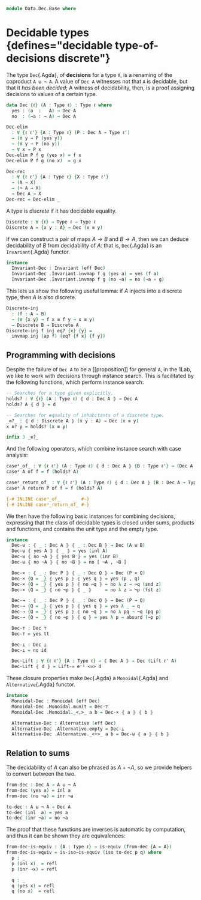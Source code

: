 <!--
```agda
open import 1Lab.Equiv
open import 1Lab.Path
open import 1Lab.Type

open import Data.Sum.Base

open import Meta.Invariant
open import Meta.Idiom
```
-->

```agda
module Data.Dec.Base where
```

# Decidable types {defines="decidable type-of-decisions discrete"}

The type `Dec`{.Agda}, of **decisions** for a type `A`, is a renaming of
the coproduct `A ⊎ ¬ A`. A value of `Dec A` witnesses not that `A`
is decidable, but that it _has been decided_; A witness of decidability,
then, is a proof assigning decisions to values of a certain type.

```agda
data Dec {ℓ} (A : Type ℓ) : Type ℓ where
  yes : (a  :   A) → Dec A
  no  : (¬a : ¬ A) → Dec A

Dec-elim
  : ∀ {ℓ ℓ'} {A : Type ℓ} (P : Dec A → Type ℓ')
  → (∀ y → P (yes y))
  → (∀ y → P (no y))
  → ∀ x → P x
Dec-elim P f g (yes x) = f x
Dec-elim P f g (no x)  = g x

Dec-rec
  : ∀ {ℓ ℓ'} {A : Type ℓ} {X : Type ℓ'}
  → (A → X)
  → (¬ A → X)
  → Dec A → X
Dec-rec = Dec-elim _
```

<!--
```agda
recover : ∀ {ℓ} {A : Type ℓ} ⦃ d : Dec A ⦄ → .A → A
recover ⦃ yes x ⦄ _ = x
recover {A = A} ⦃ no ¬x ⦄ x = go (¬x x) where
  go : .⊥ → A
  go ()
```
-->

A type is _discrete_ if it has decidable equality.

```agda
Discrete : ∀ {ℓ} → Type ℓ → Type ℓ
Discrete A = {x y : A} → Dec (x ≡ y)
```

<!--
```agda
private variable
  ℓ ℓ' : Level
  A B : Type ℓ
```
-->

If we can construct a pair of maps $A \to B$ and $B \to A$,
then we can deduce decidability of $B$ from decidability of $A$:
that is, `Dec`{.Agda} is an `Invariant`{.Agda} functor.

```agda
instance
  Invariant-Dec : Invariant (eff Dec)
  Invariant-Dec .Invariant.invmap f g (yes a) = yes (f a)
  Invariant-Dec .Invariant.invmap f g (no ¬a) = no (¬a ∘ g)
```

This lets us show the following useful lemma: if $A$ injects into a
discrete type, then $A$ is also discrete.

```agda
Discrete-inj
  : (f : A → B)
  → (∀ {x y} → f x ≡ f y → x ≡ y)
  → Discrete B → Discrete A
Discrete-inj f inj eq? {x} {y} =
  invmap inj (ap f) (eq? {f x} {f y})
```

## Programming with decisions

Despite the failure of `Dec A` to be a [[proposition]] for general `A`,
in the 1Lab, we like to work with decisions through instance search.
This is facilitated by the following functions, which perform instance
search:

```agda
-- Searches for a type given explicitly.
holds? : ∀ {ℓ} (A : Type ℓ) ⦃ d : Dec A ⦄ → Dec A
holds? A ⦃ d ⦄ = d

-- Searches for equality of inhabitants of a discrete type.
_≡?_ : ⦃ d : Discrete A ⦄ (x y : A) → Dec (x ≡ y)
x ≡? y = holds? (x ≡ y)

infix 3 _≡?_
```

And the following operators, which combine instance search with case
analysis:

```agda
caseᵈ_of_ : ∀ {ℓ ℓ'} (A : Type ℓ) ⦃ d : Dec A ⦄ {B : Type ℓ'} → (Dec A → B) → B
caseᵈ A of f = f (holds? A)

caseᵈ_return_of_ : ∀ {ℓ ℓ'} (A : Type ℓ) ⦃ d : Dec A ⦄ (B : Dec A → Type ℓ') → (∀ x → B x) → B d
caseᵈ A return P of f = f (holds? A)

{-# INLINE caseᵈ_of_        #-}
{-# INLINE caseᵈ_return_of_ #-}
```

<!--
```agda
private variable
  P Q : Type ℓ
```
-->

We then have the following basic instances for combining decisions,
expressing that the class of decidable types is closed under sums, products
and functions, and contains the unit type and the empty type.

```agda
instance
  Dec-⊎ : ⦃ _ : Dec A ⦄ ⦃ _ : Dec B ⦄ → Dec (A ⊎ B)
  Dec-⊎ ⦃ yes A ⦄ ⦃ _ ⦄ = yes (inl A)
  Dec-⊎ ⦃ no ¬A ⦄ ⦃ yes B ⦄ = yes (inr B)
  Dec-⊎ ⦃ no ¬A ⦄ ⦃ no ¬B ⦄ = no [ ¬A , ¬B ]

  Dec-× : ⦃ _ : Dec P ⦄ ⦃ _ : Dec Q ⦄ → Dec (P × Q)
  Dec-× {Q = _} ⦃ yes p ⦄ ⦃ yes q ⦄ = yes (p , q)
  Dec-× {Q = _} ⦃ yes p ⦄ ⦃ no ¬q ⦄ = no λ z → ¬q (snd z)
  Dec-× {Q = _} ⦃ no ¬p ⦄ ⦃ _ ⦄     = no λ z → ¬p (fst z)

  Dec-→ : ⦃ _ : Dec P ⦄ ⦃ _ : Dec Q ⦄ → Dec (P → Q)
  Dec-→ {Q = _} ⦃ yes p ⦄ ⦃ yes q ⦄ = yes λ _ → q
  Dec-→ {Q = _} ⦃ yes p ⦄ ⦃ no ¬q ⦄ = no λ pq → ¬q (pq p)
  Dec-→ {Q = _} ⦃ no ¬p ⦄ ⦃ q ⦄ = yes λ p → absurd (¬p p)

  Dec-⊤ : Dec ⊤
  Dec-⊤ = yes tt

  Dec-⊥ : Dec ⊥
  Dec-⊥ = no id

  Dec-Lift : ∀ {ℓ ℓ'} {A : Type ℓ} → ⦃ Dec A ⦄ → Dec (Lift ℓ' A)
  Dec-Lift ⦃ d ⦄ = Lift-≃ e⁻¹ <≃> d
```

These closure properties make `Dec`{.Agda} a `Monoidal`{.Agda} and
`Alternative`{.Agda} functor.

```agda
instance
  Monoidal-Dec : Monoidal (eff Dec)
  Monoidal-Dec .Monoidal.munit = Dec-⊤
  Monoidal-Dec .Monoidal._<,>_ a b = Dec-× ⦃ a ⦄ ⦃ b ⦄

  Alternative-Dec : Alternative (eff Dec)
  Alternative-Dec .Alternative.empty = Dec-⊥
  Alternative-Dec .Alternative._<+>_ a b = Dec-⊎ ⦃ a ⦄ ⦃ b ⦄
```

<!--
```agda
infix 0 ifᵈ_then_else_

ifᵈ_then_else_ : Dec A → B → B → B
ifᵈ yes a then y else n = y
ifᵈ no ¬a then y else n = n

is-yes : ∀ {ℓ} {A : Type ℓ} → Dec A → Type
is-yes (yes x) = ⊤
is-yes (no _)  = ⊥

decide! : ∀ {ℓ} {A : Type ℓ} ⦃ d : Dec A ⦄ {_ : is-yes d} → A
decide! ⦃ yes x ⦄ = x
```
-->

## Relation to sums

The decidability of $A$ can also be phrased as $A + \neg A$, so we
provide helpers to convert between the two.

```agda
from-dec : Dec A → A ⊎ ¬ A
from-dec (yes a) = inl a
from-dec (no ¬a) = inr ¬a

to-dec : A ⊎ ¬ A → Dec A
to-dec (inl  a) = yes a
to-dec (inr ¬a) = no ¬a
```

The proof that these functions are inverses is automatic by computation,
and thus it can be shown they are equivalences:

```agda
from-dec-is-equiv : {A : Type ℓ} → is-equiv (from-dec {A = A})
from-dec-is-equiv = is-iso→is-equiv (iso to-dec p q) where
  p : _
  p (inl x)  = refl
  p (inr ¬x) = refl

  q : _
  q (yes x) = refl
  q (no x)  = refl
```
